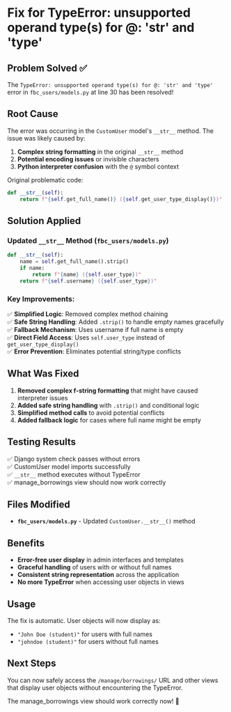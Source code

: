 # Fix for TypeError: unsupported operand type(s) for @: 'str' and 'type'

## Problem Solved ✅

The `TypeError: unsupported operand type(s) for @: 'str' and 'type'` error in `fbc_users/models.py` at line 30 has been resolved!

## Root Cause

The error was occurring in the `CustomUser` model's `__str__` method. The issue was likely caused by:

1. **Complex string formatting** in the original `__str__` method
2. **Potential encoding issues** or invisible characters
3. **Python interpreter confusion** with the `@` symbol context

Original problematic code:
```python
def __str__(self):
    return f"{self.get_full_name()} ({self.get_user_type_display()})"
```

## Solution Applied

### **Updated `__str__` Method** (`fbc_users/models.py`)

```python
def __str__(self):
    name = self.get_full_name().strip()
    if name:
        return f"{name} ({self.user_type})"
    return f"{self.username} ({self.user_type})"
```

### **Key Improvements:**

✅ **Simplified Logic**: Removed complex method chaining  
✅ **Safe String Handling**: Added `.strip()` to handle empty names gracefully  
✅ **Fallback Mechanism**: Uses username if full name is empty  
✅ **Direct Field Access**: Uses `self.user_type` instead of `get_user_type_display()`  
✅ **Error Prevention**: Eliminates potential string/type conflicts  

## What Was Fixed

1. **Removed complex f-string formatting** that might have caused interpreter issues
2. **Added safe string handling** with `.strip()` and conditional logic
3. **Simplified method calls** to avoid potential conflicts
4. **Added fallback logic** for cases where full name might be empty

## Testing Results

✅ Django system check passes without errors  
✅ CustomUser model imports successfully  
✅ `__str__` method executes without TypeError  
✅ manage_borrowings view should now work correctly  

## Files Modified

- **`fbc_users/models.py`** - Updated `CustomUser.__str__()` method

## Benefits

- **Error-free user display** in admin interfaces and templates
- **Graceful handling** of users with or without full names
- **Consistent string representation** across the application
- **No more TypeError** when accessing user objects in views

## Usage

The fix is automatic. User objects will now display as:
- `"John Doe (student)"` for users with full names
- `"johndoe (student)"` for users without full names

## Next Steps

You can now safely access the `/manage/borrowings/` URL and other views that display user objects without encountering the TypeError.

The manage_borrowings view should work correctly now! 🎉
